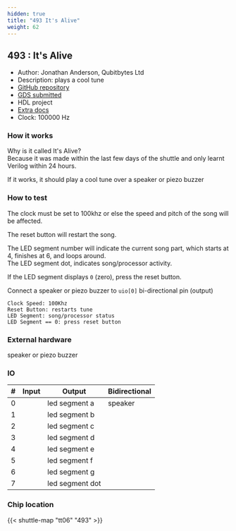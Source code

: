 ```yaml
---
hidden: true
title: "493 It's Alive"
weight: 62
---
```


## 493 : It's Alive

* Author: Jonathan Anderson, Qubitbytes Ltd
* Description: plays a cool tune
* [GitHub repository](https://github.com/Qubitbytesltd/tt06-its-alive)
* [GDS submitted](https://github.com/Qubitbytesltd/tt06-its-alive/actions/runs/8723962373)
* HDL project
* [Extra docs]()
* Clock: 100000 Hz

<!---

This file is used to generate your project datasheet. Please fill in the information below and delete any unused
sections.

You can also include images in this folder and reference them in the markdown. Each image must be less than
512 kb in size, and the combined size of all images must be less than 1 MB.
-->


### How it works

Why is it called It's Alive?  
Because it was made within the last few days of the shuttle and only learnt Verilog within 24 hours.

If it works, it should play a cool tune over a speaker or piezo buzzer

### How to test

The clock must be set to 100khz or else the speed and pitch of the song will be affected.

The reset button will restart the song.

The LED segment number will indicate the current song part, which starts at 4, finishes at 6, and loops around.  
The LED segment dot, indicates song/processor activity.

If the LED segment displays `0` (zero), press the reset button.

Connect a speaker or piezo buzzer to `uio[0]` bi-directional pin (output)

`Clock Speed: 100Khz`  
`Reset Button: restarts tune`  
`LED Segment: song/processor status`  
`LED Segment == 0: press reset button`

### External hardware

speaker or piezo buzzer


### IO

| #             | Input    | Output   | Bidirectional   |
| ------------- | -------- | -------- | --------------- |
| 0 |   | led segment a  | speaker        |
| 1 |   | led segment b  |         |
| 2 |   | led segment c  |         |
| 3 |   | led segment d  |         |
| 4 |   | led segment e  |         |
| 5 |   | led segment f  |         |
| 6 |   | led segment g  |         |
| 7 |   | led segment dot  |         |


### Chip location

{{< shuttle-map "tt06" "493" >}}
